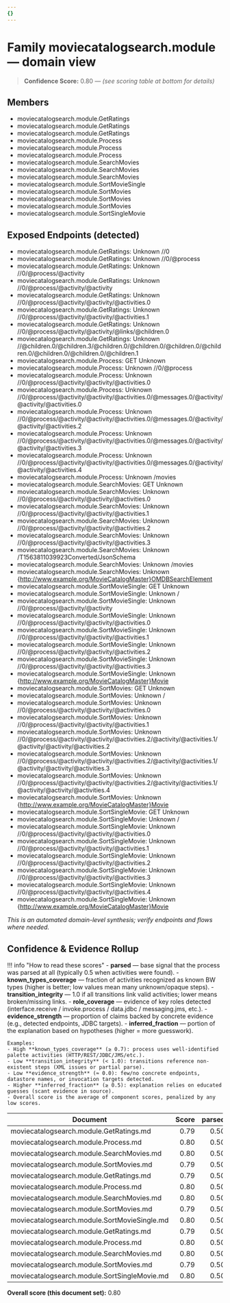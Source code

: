 ```yaml
---
{}
---
```


# Family moviecatalogsearch.module — domain view
<!-- CONFIDENCE_INLINE -->
> **Confidence Score:** 0.80 — *(see scoring table at bottom for details)*


## Members
- moviecatalogsearch.module.GetRatings
- moviecatalogsearch.module.GetRatings
- moviecatalogsearch.module.GetRatings
- moviecatalogsearch.module.Process
- moviecatalogsearch.module.Process
- moviecatalogsearch.module.Process
- moviecatalogsearch.module.SearchMovies
- moviecatalogsearch.module.SearchMovies
- moviecatalogsearch.module.SearchMovies
- moviecatalogsearch.module.SortMovieSingle
- moviecatalogsearch.module.SortMovies
- moviecatalogsearch.module.SortMovies
- moviecatalogsearch.module.SortMovies
- moviecatalogsearch.module.SortSingleMovie

## Exposed Endpoints (detected)
- moviecatalogsearch.module.GetRatings: Unknown //0
- moviecatalogsearch.module.GetRatings: Unknown //0/@process
- moviecatalogsearch.module.GetRatings: Unknown //0/@process/@activity
- moviecatalogsearch.module.GetRatings: Unknown //0/@process/@activity/@activity
- moviecatalogsearch.module.GetRatings: Unknown //0/@process/@activity/@activity/@activities.0
- moviecatalogsearch.module.GetRatings: Unknown //0/@process/@activity/@activity/@activities.1
- moviecatalogsearch.module.GetRatings: Unknown //0/@process/@activity/@activity/@links/@children.0
- moviecatalogsearch.module.GetRatings: Unknown //@children.0/@children.3/@children.0/@children.0/@children.0/@children.0/@children.0/@children.0/@children.1
- moviecatalogsearch.module.Process: GET Unknown
- moviecatalogsearch.module.Process: Unknown //0/@process
- moviecatalogsearch.module.Process: Unknown //0/@process/@activity/@activity/@activities.0
- moviecatalogsearch.module.Process: Unknown //0/@process/@activity/@activity/@activities.0/@messages.0/@activity/@activity/@activities.0
- moviecatalogsearch.module.Process: Unknown //0/@process/@activity/@activity/@activities.0/@messages.0/@activity/@activity/@activities.2
- moviecatalogsearch.module.Process: Unknown //0/@process/@activity/@activity/@activities.0/@messages.0/@activity/@activity/@activities.3
- moviecatalogsearch.module.Process: Unknown //0/@process/@activity/@activity/@activities.0/@messages.0/@activity/@activity/@activities.4
- moviecatalogsearch.module.Process: Unknown /movies
- moviecatalogsearch.module.SearchMovies: GET Unknown
- moviecatalogsearch.module.SearchMovies: Unknown //0/@process/@activity/@activity/@activities.0
- moviecatalogsearch.module.SearchMovies: Unknown //0/@process/@activity/@activity/@activities.1
- moviecatalogsearch.module.SearchMovies: Unknown //0/@process/@activity/@activity/@activities.2
- moviecatalogsearch.module.SearchMovies: Unknown //0/@process/@activity/@activity/@activities.3
- moviecatalogsearch.module.SearchMovies: Unknown /T1563811039923Converted/JsonSchema
- moviecatalogsearch.module.SearchMovies: Unknown /movies
- moviecatalogsearch.module.SearchMovies: Unknown {http://www.example.org/MovieCatalogMaster}OMDBSearchElement
- moviecatalogsearch.module.SortMovieSingle: GET Unknown
- moviecatalogsearch.module.SortMovieSingle: Unknown /
- moviecatalogsearch.module.SortMovieSingle: Unknown //0/@process/@activity/@activity
- moviecatalogsearch.module.SortMovieSingle: Unknown //0/@process/@activity/@activity/@activities.0
- moviecatalogsearch.module.SortMovieSingle: Unknown //0/@process/@activity/@activity/@activities.1
- moviecatalogsearch.module.SortMovieSingle: Unknown //0/@process/@activity/@activity/@activities.2
- moviecatalogsearch.module.SortMovieSingle: Unknown //0/@process/@activity/@activity/@activities.3
- moviecatalogsearch.module.SortMovieSingle: Unknown {http://www.example.org/MovieCatalogMaster}Movie
- moviecatalogsearch.module.SortMovies: GET Unknown
- moviecatalogsearch.module.SortMovies: Unknown /
- moviecatalogsearch.module.SortMovies: Unknown //0/@process/@activity/@activity/@activities.0
- moviecatalogsearch.module.SortMovies: Unknown //0/@process/@activity/@activity/@activities.1
- moviecatalogsearch.module.SortMovies: Unknown //0/@process/@activity/@activity/@activities.2/@activity/@activities.1/@activity/@activity/@activities.2
- moviecatalogsearch.module.SortMovies: Unknown //0/@process/@activity/@activity/@activities.2/@activity/@activities.1/@activity/@activity/@activities.3
- moviecatalogsearch.module.SortMovies: Unknown //0/@process/@activity/@activity/@activities.2/@activity/@activities.1/@activity/@activity/@activities.4
- moviecatalogsearch.module.SortMovies: Unknown {http://www.example.org/MovieCatalogMaster}Movie
- moviecatalogsearch.module.SortSingleMovie: GET Unknown
- moviecatalogsearch.module.SortSingleMovie: Unknown /
- moviecatalogsearch.module.SortSingleMovie: Unknown //0/@process/@activity/@activity/@activities.0
- moviecatalogsearch.module.SortSingleMovie: Unknown //0/@process/@activity/@activity/@activities.1
- moviecatalogsearch.module.SortSingleMovie: Unknown //0/@process/@activity/@activity/@activities.2
- moviecatalogsearch.module.SortSingleMovie: Unknown //0/@process/@activity/@activity/@activities.3
- moviecatalogsearch.module.SortSingleMovie: Unknown //0/@process/@activity/@activity/@activities.4
- moviecatalogsearch.module.SortSingleMovie: Unknown {http://www.example.org/MovieCatalogMaster}Movie

_This is an automated domain-level synthesis; verify endpoints and flows where needed._

<!-- CONFIDENCE_ROLLUP_START -->
## Confidence & Evidence Rollup

!!! info "How to read these scores"
    - **parsed** — base signal that the process was parsed at all (typically 0.5 when activities were found).
    - **known_types_coverage** — fraction of activities recognized as known BW types (higher is better; low values mean many unknown/opaque steps).
    - **transition_integrity** — 1.0 if all transitions link valid activities; lower means broken/missing links.
    - **role_coverage** — evidence of key roles detected (interface.receive / invoke.process / data.jdbc / messaging.jms, etc.).
    - **evidence_strength** — proportion of claims backed by concrete evidence (e.g., detected endpoints, JDBC targets).
    - **inferred_fraction** — portion of the explanation based on hypotheses (higher = more guesswork).

    Examples:
    - High **known_types_coverage** (≥ 0.7): process uses well-identified palette activities (HTTP/REST/JDBC/JMS/etc.).
    - Low **transition_integrity** (< 1.0): transitions reference non-existent steps (XML issues or partial parse).
    - Low **evidence_strength** (≈ 0.0): few/no concrete endpoints, datastore names, or invocation targets detected.
    - Higher **inferred_fraction** (≥ 0.5): explanation relies on educated guesses (scant evidence in source).
    - Overall score is the average of component scores, penalized by any low scores.
| Document | Score | parsed | known_types | transition_integrity | role_coverage | evidence_strength | inferred_fraction |
|---|---:|---:|---:|---:|---:|---:|---:|
| moviecatalogsearch.module.GetRatings.md | 0.79 | 0.50 | 0.00 | 1.00 | 0.07 | 1.00 | 0.25 |
| moviecatalogsearch.module.Process.md | 0.80 | 0.50 | 0.00 | 1.00 | 0.07 | 1.00 | 0.25 |
| moviecatalogsearch.module.SearchMovies.md | 0.80 | 0.50 | 0.00 | 1.00 | 0.11 | 1.00 | 0.25 |
| moviecatalogsearch.module.SortMovies.md | 0.79 | 0.50 | 0.00 | 1.00 | 0.06 | 1.00 | 0.25 |
| moviecatalogsearch.module.GetRatings.md | 0.79 | 0.50 | 0.00 | 1.00 | 0.07 | 1.00 | 0.25 |
| moviecatalogsearch.module.Process.md | 0.80 | 0.50 | 0.00 | 1.00 | 0.07 | 1.00 | 0.25 |
| moviecatalogsearch.module.SearchMovies.md | 0.80 | 0.50 | 0.00 | 1.00 | 0.11 | 1.00 | 0.25 |
| moviecatalogsearch.module.SortMovies.md | 0.79 | 0.50 | 0.00 | 1.00 | 0.06 | 1.00 | 0.25 |
| moviecatalogsearch.module.SortMovieSingle.md | 0.80 | 0.50 | 0.00 | 1.00 | 0.10 | 1.00 | 0.25 |
| moviecatalogsearch.module.GetRatings.md | 0.79 | 0.50 | 0.00 | 1.00 | 0.07 | 1.00 | 0.25 |
| moviecatalogsearch.module.Process.md | 0.80 | 0.50 | 0.00 | 1.00 | 0.07 | 1.00 | 0.25 |
| moviecatalogsearch.module.SearchMovies.md | 0.80 | 0.50 | 0.00 | 1.00 | 0.11 | 1.00 | 0.25 |
| moviecatalogsearch.module.SortMovies.md | 0.79 | 0.50 | 0.00 | 1.00 | 0.06 | 1.00 | 0.25 |
| moviecatalogsearch.module.SortSingleMovie.md | 0.80 | 0.50 | 0.00 | 1.00 | 0.08 | 1.00 | 0.25 |

**Overall score (this document set):** 0.80

<!-- CONFIDENCE_ROLLUP_END -->
